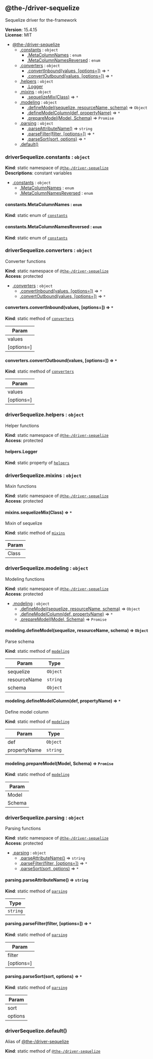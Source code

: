 <!--- Code generated by @the-/script-doc. DO NOT EDIT. -->

<a name="module_@the-/driver-sequelize"></a>

## @the-/driver-sequelize
Sequelize driver for the-framework

**Version**: 15.4.15  
**License**: MIT  

* [@the-/driver-sequelize](#module_@the-/driver-sequelize)
    * [.constants](#module_@the-/driver-sequelize.constants) : <code>object</code>
        * [.MetaColumnNames](#module_@the-/driver-sequelize.constants.MetaColumnNames) : <code>enum</code>
        * [.MetaColumnNamesReversed](#module_@the-/driver-sequelize.constants.MetaColumnNamesReversed) : <code>enum</code>
    * [.converters](#module_@the-/driver-sequelize.converters) : <code>object</code>
        * [.convertInbound(values, [options&#x3D;])](#module_@the-/driver-sequelize.converters.convertInbound) ⇒ <code>\*</code>
        * [.convertOutbound(values, [options&#x3D;])](#module_@the-/driver-sequelize.converters.convertOutbound) ⇒ <code>\*</code>
    * [.helpers](#module_@the-/driver-sequelize.helpers) : <code>object</code>
        * [.Logger](#module_@the-/driver-sequelize.helpers.Logger)
    * [.mixins](#module_@the-/driver-sequelize.mixins) : <code>object</code>
        * [.sequelizeMix(Class)](#module_@the-/driver-sequelize.mixins.sequelizeMix) ⇒ <code>\*</code>
    * [.modeling](#module_@the-/driver-sequelize.modeling) : <code>object</code>
        * [.defineModel(sequelize, resourceName, schema)](#module_@the-/driver-sequelize.modeling.defineModel) ⇒ <code>Object</code>
        * [.defineModelColumn(def, propertyName)](#module_@the-/driver-sequelize.modeling.defineModelColumn) ⇒ <code>\*</code>
        * [.prepareModel(Model, Schema)](#module_@the-/driver-sequelize.modeling.prepareModel) ⇒ <code>Promise</code>
    * [.parsing](#module_@the-/driver-sequelize.parsing) : <code>object</code>
        * [.parseAttributeName()](#module_@the-/driver-sequelize.parsing.parseAttributeName) ⇒ <code>string</code>
        * [.parseFilter(filter, [options&#x3D;])](#module_@the-/driver-sequelize.parsing.parseFilter) ⇒ <code>\*</code>
        * [.parseSort(sort, options)](#module_@the-/driver-sequelize.parsing.parseSort) ⇒ <code>\*</code>
    * [.default()](#module_@the-/driver-sequelize.default)

<a name="module_@the-/driver-sequelize.constants"></a>

### driverSequelize.constants : <code>object</code>
**Kind**: static namespace of [<code>@the-/driver-sequelize</code>](#module_@the-/driver-sequelize)  
**Descriptions**: constant variables  

* [.constants](#module_@the-/driver-sequelize.constants) : <code>object</code>
    * [.MetaColumnNames](#module_@the-/driver-sequelize.constants.MetaColumnNames) : <code>enum</code>
    * [.MetaColumnNamesReversed](#module_@the-/driver-sequelize.constants.MetaColumnNamesReversed) : <code>enum</code>

<a name="module_@the-/driver-sequelize.constants.MetaColumnNames"></a>

#### constants.MetaColumnNames : <code>enum</code>
**Kind**: static enum of [<code>constants</code>](#module_@the-/driver-sequelize.constants)  
<a name="module_@the-/driver-sequelize.constants.MetaColumnNamesReversed"></a>

#### constants.MetaColumnNamesReversed : <code>enum</code>
**Kind**: static enum of [<code>constants</code>](#module_@the-/driver-sequelize.constants)  
<a name="module_@the-/driver-sequelize.converters"></a>

### driverSequelize.converters : <code>object</code>
Converter functions

**Kind**: static namespace of [<code>@the-/driver-sequelize</code>](#module_@the-/driver-sequelize)  
**Access**: protected  

* [.converters](#module_@the-/driver-sequelize.converters) : <code>object</code>
    * [.convertInbound(values, [options&#x3D;])](#module_@the-/driver-sequelize.converters.convertInbound) ⇒ <code>\*</code>
    * [.convertOutbound(values, [options&#x3D;])](#module_@the-/driver-sequelize.converters.convertOutbound) ⇒ <code>\*</code>

<a name="module_@the-/driver-sequelize.converters.convertInbound"></a>

#### converters.convertInbound(values, [options&#x3D;]) ⇒ <code>\*</code>
**Kind**: static method of [<code>converters</code>](#module_@the-/driver-sequelize.converters)  

| Param |
| --- |
| values | 
| [options=] | 

<a name="module_@the-/driver-sequelize.converters.convertOutbound"></a>

#### converters.convertOutbound(values, [options&#x3D;]) ⇒ <code>\*</code>
**Kind**: static method of [<code>converters</code>](#module_@the-/driver-sequelize.converters)  

| Param |
| --- |
| values | 
| [options=] | 

<a name="module_@the-/driver-sequelize.helpers"></a>

### driverSequelize.helpers : <code>object</code>
Helper functions

**Kind**: static namespace of [<code>@the-/driver-sequelize</code>](#module_@the-/driver-sequelize)  
**Access**: protected  
<a name="module_@the-/driver-sequelize.helpers.Logger"></a>

#### helpers.Logger
**Kind**: static property of [<code>helpers</code>](#module_@the-/driver-sequelize.helpers)  
<a name="module_@the-/driver-sequelize.mixins"></a>

### driverSequelize.mixins : <code>object</code>
Mixin functions

**Kind**: static namespace of [<code>@the-/driver-sequelize</code>](#module_@the-/driver-sequelize)  
**Access**: protected  
<a name="module_@the-/driver-sequelize.mixins.sequelizeMix"></a>

#### mixins.sequelizeMix(Class) ⇒ <code>\*</code>
Mixin of sequelize

**Kind**: static method of [<code>mixins</code>](#module_@the-/driver-sequelize.mixins)  

| Param |
| --- |
| Class | 

<a name="module_@the-/driver-sequelize.modeling"></a>

### driverSequelize.modeling : <code>object</code>
Modeling functions

**Kind**: static namespace of [<code>@the-/driver-sequelize</code>](#module_@the-/driver-sequelize)  
**Access**: protected  

* [.modeling](#module_@the-/driver-sequelize.modeling) : <code>object</code>
    * [.defineModel(sequelize, resourceName, schema)](#module_@the-/driver-sequelize.modeling.defineModel) ⇒ <code>Object</code>
    * [.defineModelColumn(def, propertyName)](#module_@the-/driver-sequelize.modeling.defineModelColumn) ⇒ <code>\*</code>
    * [.prepareModel(Model, Schema)](#module_@the-/driver-sequelize.modeling.prepareModel) ⇒ <code>Promise</code>

<a name="module_@the-/driver-sequelize.modeling.defineModel"></a>

#### modeling.defineModel(sequelize, resourceName, schema) ⇒ <code>Object</code>
Parse schema

**Kind**: static method of [<code>modeling</code>](#module_@the-/driver-sequelize.modeling)  

| Param | Type |
| --- | --- |
| sequelize | <code>Object</code> | 
| resourceName | <code>string</code> | 
| schema | <code>Object</code> | 

<a name="module_@the-/driver-sequelize.modeling.defineModelColumn"></a>

#### modeling.defineModelColumn(def, propertyName) ⇒ <code>\*</code>
Define model column

**Kind**: static method of [<code>modeling</code>](#module_@the-/driver-sequelize.modeling)  

| Param | Type |
| --- | --- |
| def | <code>Object</code> | 
| propertyName | <code>string</code> | 

<a name="module_@the-/driver-sequelize.modeling.prepareModel"></a>

#### modeling.prepareModel(Model, Schema) ⇒ <code>Promise</code>
**Kind**: static method of [<code>modeling</code>](#module_@the-/driver-sequelize.modeling)  

| Param |
| --- |
| Model | 
| Schema | 

<a name="module_@the-/driver-sequelize.parsing"></a>

### driverSequelize.parsing : <code>object</code>
Parsing functions

**Kind**: static namespace of [<code>@the-/driver-sequelize</code>](#module_@the-/driver-sequelize)  
**Access**: protected  

* [.parsing](#module_@the-/driver-sequelize.parsing) : <code>object</code>
    * [.parseAttributeName()](#module_@the-/driver-sequelize.parsing.parseAttributeName) ⇒ <code>string</code>
    * [.parseFilter(filter, [options&#x3D;])](#module_@the-/driver-sequelize.parsing.parseFilter) ⇒ <code>\*</code>
    * [.parseSort(sort, options)](#module_@the-/driver-sequelize.parsing.parseSort) ⇒ <code>\*</code>

<a name="module_@the-/driver-sequelize.parsing.parseAttributeName"></a>

#### parsing.parseAttributeName() ⇒ <code>string</code>
**Kind**: static method of [<code>parsing</code>](#module_@the-/driver-sequelize.parsing)  

| Type |
| --- |
| <code>string</code> | 

<a name="module_@the-/driver-sequelize.parsing.parseFilter"></a>

#### parsing.parseFilter(filter, [options&#x3D;]) ⇒ <code>\*</code>
**Kind**: static method of [<code>parsing</code>](#module_@the-/driver-sequelize.parsing)  

| Param |
| --- |
| filter | 
| [options=] | 

<a name="module_@the-/driver-sequelize.parsing.parseSort"></a>

#### parsing.parseSort(sort, options) ⇒ <code>\*</code>
**Kind**: static method of [<code>parsing</code>](#module_@the-/driver-sequelize.parsing)  

| Param |
| --- |
| sort | 
| options | 

<a name="module_@the-/driver-sequelize.default"></a>

### driverSequelize.default()
Alias of [@the-/driver-sequelize](#module_@the-/driver-sequelize)

**Kind**: static method of [<code>@the-/driver-sequelize</code>](#module_@the-/driver-sequelize)  
